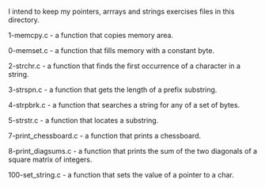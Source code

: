 I intend to keep my pointers, arrrays and strings exercises files in this directory.

1-memcpy.c - a function that copies memory area.

0-memset.c - a function that fills memory with a constant byte.

2-strchr.c - a function that finds the first occurrence of a character in a string.

3-strspn.c - a function that gets the length of a prefix substring.

4-strpbrk.c - a function that searches a string for any of a set of bytes.

5-strstr.c - a function that locates a substring.

7-print_chessboard.c - a function that prints a chessboard.

8-print_diagsums.c - a function that prints the sum of the two diagonals of a square matrix of integers.

100-set_string.c - a function that sets the value of a pointer to a char.
